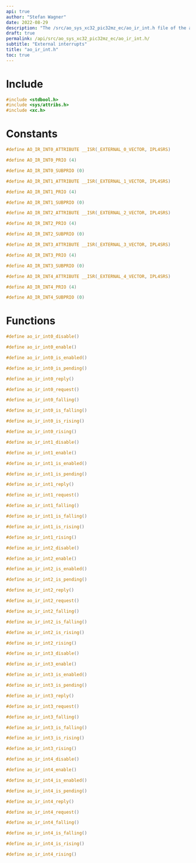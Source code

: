 ```yaml
---
api: true
author: "Stefan Wagner"
date: 2022-08-29
description: "The /src/ao_sys_xc32_pic32mz_ec/ao_ir_int.h file of the ao real-time operating system."
draft: true
permalink: /api/src/ao_sys_xc32_pic32mz_ec/ao_ir_int.h/
subtitle: "External interrupts"
title: "ao_ir_int.h"
toc: true
---
```


# Include

```c
#include <stdbool.h>
#include <sys/attribs.h>
#include <xc.h>
```

# Constants

```c
#define AO_IR_INT0_ATTRIBUTE __ISR(_EXTERNAL_0_VECTOR, IPL4SRS)
```

```c
#define AO_IR_INT0_PRIO (4)
```

```c
#define AO_IR_INT0_SUBPRIO (0)
```

```c
#define AO_IR_INT1_ATTRIBUTE __ISR(_EXTERNAL_1_VECTOR, IPL4SRS)
```

```c
#define AO_IR_INT1_PRIO (4)
```

```c
#define AO_IR_INT1_SUBPRIO (0)
```

```c
#define AO_IR_INT2_ATTRIBUTE __ISR(_EXTERNAL_2_VECTOR, IPL4SRS)
```

```c
#define AO_IR_INT2_PRIO (4)
```

```c
#define AO_IR_INT2_SUBPRIO (0)
```

```c
#define AO_IR_INT3_ATTRIBUTE __ISR(_EXTERNAL_3_VECTOR, IPL4SRS)
```

```c
#define AO_IR_INT3_PRIO (4)
```

```c
#define AO_IR_INT3_SUBPRIO (0)
```

```c
#define AO_IR_INT4_ATTRIBUTE __ISR(_EXTERNAL_4_VECTOR, IPL4SRS)
```

```c
#define AO_IR_INT4_PRIO (4)
```

```c
#define AO_IR_INT4_SUBPRIO (0)
```

# Functions

```c
#define ao_ir_int0_disable()
```

```c
#define ao_ir_int0_enable()
```

```c
#define ao_ir_int0_is_enabled()
```

```c
#define ao_ir_int0_is_pending()
```

```c
#define ao_ir_int0_reply()
```

```c
#define ao_ir_int0_request()
```

```c
#define ao_ir_int0_falling()
```

```c
#define ao_ir_int0_is_falling()
```

```c
#define ao_ir_int0_is_rising()
```

```c
#define ao_ir_int0_rising()
```

```c
#define ao_ir_int1_disable()
```

```c
#define ao_ir_int1_enable()
```

```c
#define ao_ir_int1_is_enabled()
```

```c
#define ao_ir_int1_is_pending()
```

```c
#define ao_ir_int1_reply()
```

```c
#define ao_ir_int1_request()
```

```c
#define ao_ir_int1_falling()
```

```c
#define ao_ir_int1_is_falling()
```

```c
#define ao_ir_int1_is_rising()
```

```c
#define ao_ir_int1_rising()
```

```c
#define ao_ir_int2_disable()
```

```c
#define ao_ir_int2_enable()
```

```c
#define ao_ir_int2_is_enabled()
```

```c
#define ao_ir_int2_is_pending()
```

```c
#define ao_ir_int2_reply()
```

```c
#define ao_ir_int2_request()
```

```c
#define ao_ir_int2_falling()
```

```c
#define ao_ir_int2_is_falling()
```

```c
#define ao_ir_int2_is_rising()
```

```c
#define ao_ir_int2_rising()
```

```c
#define ao_ir_int3_disable()
```

```c
#define ao_ir_int3_enable()
```

```c
#define ao_ir_int3_is_enabled()
```

```c
#define ao_ir_int3_is_pending()
```

```c
#define ao_ir_int3_reply()
```

```c
#define ao_ir_int3_request()
```

```c
#define ao_ir_int3_falling()
```

```c
#define ao_ir_int3_is_falling()
```

```c
#define ao_ir_int3_is_rising()
```

```c
#define ao_ir_int3_rising()
```

```c
#define ao_ir_int4_disable()
```

```c
#define ao_ir_int4_enable()
```

```c
#define ao_ir_int4_is_enabled()
```

```c
#define ao_ir_int4_is_pending()
```

```c
#define ao_ir_int4_reply()
```

```c
#define ao_ir_int4_request()
```

```c
#define ao_ir_int4_falling()
```

```c
#define ao_ir_int4_is_falling()
```

```c
#define ao_ir_int4_is_rising()
```

```c
#define ao_ir_int4_rising()
```
